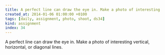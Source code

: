```yaml
---
title: A perfect line can draw the eye in. Make a photo of interesting vertical, horizontal, or diagonal lines.
created_at: 2014-01-06 01:00:00 +0100
tags: [daily, assignment, photo, shoot, ds34]
kind: assignment
index: 34
---
```


A perfect line can draw the eye in. Make a photo of interesting vertical, horizontal, or diagonal lines.
